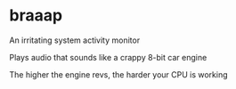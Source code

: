 braaap
======

An irritating system activity monitor

Plays audio that sounds like a crappy 8-bit car engine

The higher the engine revs, the harder your CPU is working
